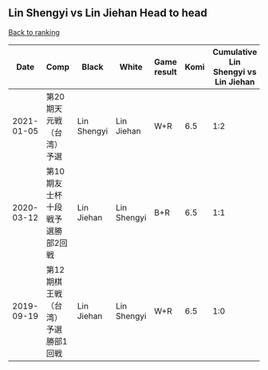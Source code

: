 ## Lin Shengyi vs Lin Jiehan Head to head

[Back to ranking](../../index.md)




| **Date** | **Comp** | **Black** | **White** | **Game result** | **Komi** | **Cumulative Lin Shengyi vs Lin Jiehan** | **Lin Shengyi streak** | **Lin Jiehan streak** | 
| --- | --- | --- | --- | --- | --- | --- | --- | --- |
| 2021-01-05 | 第20期天元戦（台湾）予選 | Lin Shengyi | Lin Jiehan | W+R | 6.5 | 1:2 | 0 | 2 | 
| 2020-03-12 | 第10期友士杯十段戦予選勝部2回戦 | Lin Jiehan | Lin Shengyi | B+R | 6.5 | 1:1 | 0 | 1 | 
| 2019-09-19 | 第12期棋王戦（台湾）予選勝部1回戦 | Lin Jiehan | Lin Shengyi | W+R | 6.5 | 1:0 | 1 | 0 |




